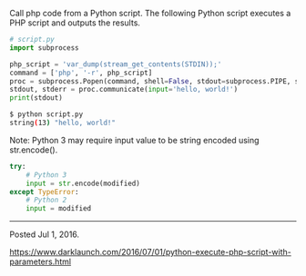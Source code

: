 Call php code from a Python script. The following Python script executes a PHP script and outputs the results.

```python
# script.py
import subprocess

php_script = 'var_dump(stream_get_contents(STDIN));'
command = ['php', '-r', php_script]
proc = subprocess.Popen(command, shell=False, stdout=subprocess.PIPE, stdin=subprocess.PIPE)
stdout, stderr = proc.communicate(input='hello, world!')
print(stdout)
```

```bash
$ python script.py
string(13) "hello, world!"
```

Note: Python 3 may require input value to be string encoded using str.encode().

```python
try:
    # Python 3
    input = str.encode(modified)
except TypeError:
    # Python 2
    input = modified
```

---

Posted Jul 1, 2016.

https://www.darklaunch.com/2016/07/01/python-execute-php-script-with-parameters.html